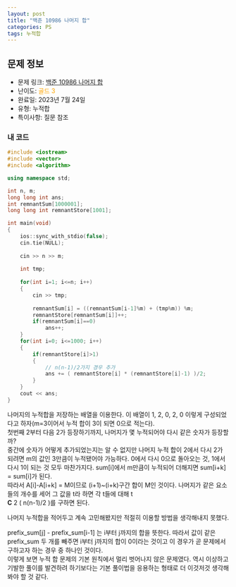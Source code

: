 ```yaml
---
layout: post
title: "백준 10986 나머지 합"
categories: PS
tags: 누적합
---
```


## 문제 정보
- 문제 링크: [백준 10986 나머지 합](https://www.acmicpc.net/problem/10986)
- 난이도: <span style="color:#FFA500">골드 3</span>
- 완료일: 2023년 7월 24일
- 유형: 누적합
- 특이사항: 질문 참조

### 내 코드

```C++
#include <iostream>
#include <vector>
#include <algorithm>

using namespace std;

int n, m; 
long long int ans;
int remnantSum[1000001];
long long int remnantStore[1001];

int main(void)
{
	ios::sync_with_stdio(false);
	cin.tie(NULL);
	
	cin >> n >> m;
	
	int tmp;
	
	for(int i=1; i<=n; i++)
	{
		cin >> tmp;
		
		remnantSum[i] = ((remnantSum[i-1]%m) + (tmp%m)) %m;
		remnantStore[remnantSum[i]]++;
		if(remnantSum[i]==0)
			ans++;
	}
	for(int i=0; i<=1000; i++)
	{
		if(remnantStore[i]>1)
		{
			// n(n-1)/2가지 경우 추가
			ans += ( remnantStore[i] * (remnantStore[i]-1) )/2;
		}
	}
	cout << ans;
}
```

나머지의 누적합을 저장하는 배열을 이용한다. 이 배열이 1, 2, 0, 2, 0 이렇게 구성되었다고 하자(m=3이어서 누적 합이 3이 되면 0으로 적는다).  
첫번째 2부터 다음 2가 등장하기까지, 나머지가 몇 누적되어야 다시 같은 숫자가 등장할까?  
중간에 숫자가 어떻게 추가되었는지는 알 수 없지만 나머지 누적 합이 2에서 다시 2가 되려면 m의 값인 3만큼이 누적됐어야 가능하다. 0에서 다시 0으로 돌아오는 것, 1에서 다시 1이 되는 것 모두 마찬가지다. sum[i]에서 m만큼이 누적되어 더해지면 sum[i+k] = sum[i]가 된다.  
따라서 A[i]-A[i+k] = M이므로 (i+1)~(i+k)구간 합이 M인 것이다. 나머지가 같은 요소들의 개수를 세어 그 값을 t라 하면 각 t들에 대해 t  
**C** 2 ( n(n-1)/2 )를 구하면 된다. 

나머지 누적합을 적어두고 계속 고민해봤지만 적절히 이용할 방법을 생각해내지 못했다. 

prefix_sum[j] - prefix_sum[i-1] 는 i부터 j까지의 합을 뜻한다. 따라서 값이 같은 prefix_sum 두 개를 빼주면 i부터 j까지의 합이 0이라는 것이고 이 경우가 곧 문제에서 구하고자 하는 경우 중 하나인 것이다.  
이렇게 보면 누적 합 문제의 기본 원칙에서 멀리 벗어나지 않은 문제였다. 역시 이상하고 기발한 풀이를 발견하려 하기보다는 기본 풀이법을 응용하는 형태로 더 이것저것 생각해봐야 할 것 같다.  

